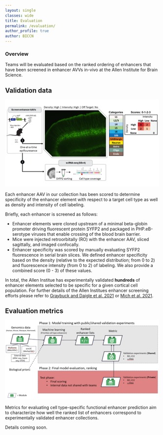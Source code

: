 ```yaml
---
layout: single
classes: wide
title: Evaluation
permalink: /evaluation/
author_profile: true
author: BICCN
---
```


### Overview

Teams will be evaluated based on the ranked ordering of enhancers that have been screened in enhancer AVVs in-vivo at the Allen Institute for Brain Science. 

## Validation data

<p align="center">
  <img src="/assets/images/enhancer_screening_pipeline.png" />
</p>

Each enhancer AAV in our collection has been scored to determine specificity of the enhancer element with respect to a target cell type as well as density and intensity of cell labeling.

Briefly, each enhancer is screened as follows:

* Enhancer elements were cloned upstream of a minimal beta-globin promoter driving fluorescent protein SYFP2 and packaged in PHP.eB-serotype viruses that enable crossing of the blood brain barrier.
* Mice were injected retroorbitally (RO) with the enhancer AAV, sliced sagittally, and imaged confocally.
* Enhancer specificity was scored by manually evaluating SYFP2 fluorescence in serial brain slices. We defined enhancer specificity based on the density (relative to the expected distribution; from 0 to 2) and fluorescence intensity (from 0 to 2) of labeling. We also provide a combined score (0 - 3) of these values. 

In total, the Allen Institue has experimentally validated **hundreds** of enhancer elements selected to be specific for a given cortical cell population. For further details of the Allen Institues enhancer screening efforts please refer to [Graybuck and Daigle et al. 2021](https://www.cell.com/neuron/fulltext/S0896-6273(21)00159-8?_returnURL=https%3A%2F%2Flinkinghub.elsevier.com%2Fretrieve%2Fpii%2FS0896627321001598%3Fshowall%3Dtrue) or [Mich et al. 2021](https://www.cell.com/cell-reports/fulltext/S2211-1247(21)00067-X?_returnURL=https%3A%2F%2Flinkinghub.elsevier.com%2Fretrieve%2Fpii%2FS221112472100067X%3Fshowall%3Dtrue).

## Evaluation metrics

<p align="center">
  <img src="/assets/images/evalutaion_schematic.png" />
</p>

Metrics for evaluating cell type-specific functional enhancer prediction aim to characterize how well the ranked list of enhancers correspond to experimentally validated enhancer collections.

Details coming soon.
